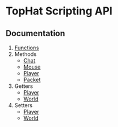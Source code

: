 # TopHat Scripting API

## Documentation
1. [Functions](functions/Functions.md)
2. Methods
   - [Chat](methods/chat/ChatMethods.md)
   - [Mouse](methods/mouse/MouseMethods.md)
   - [Player](methods/player/PlayerMethods.md)
   - [Packet](methods/packet/PacketMethods.md)
3. Getters
   - [Player](getters/player/PlayerGetters.md)
   - [World](getters/world/WorldGetters.md)
4. Setters
   - [Player](setters/player/PlayerSetters.md)
   - [World](setters/world/WorldSetters.md)